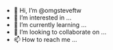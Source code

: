 - 👋 Hi, I’m @omgsteveftw
- 👀 I’m interested in ...
- 🌱 I’m currently learning ...
- 💞️ I’m looking to collaborate on ...
- 📫 How to reach me ...

<!---
omgsteveftw/omgsteveftw is a ✨ special ✨ repository because its `README.md` (this file) appears on your GitHub profile.
You can click the Preview link to take a look at your changes.
--->
